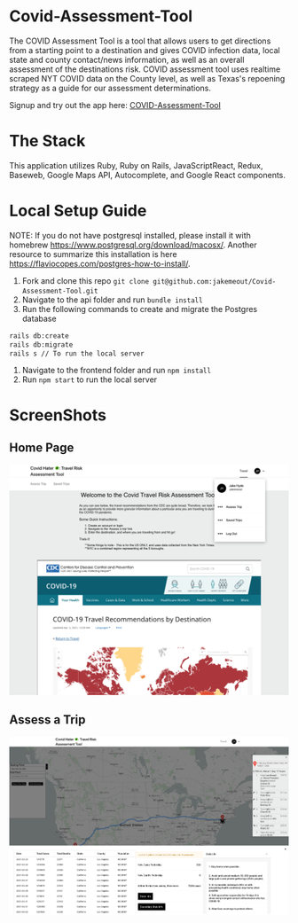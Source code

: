 # Covid-Assessment-Tool
The COVID Assessment Tool is a tool that allows users to get directions from a starting point to a destination and gives COVID infection data, local state and county contact/news information, as well as an overall assessment of the destinations risk. COVID assessment tool uses realtime scraped NYT COVID data on the County level, as well as Texas's repoening strategy as a guide for our assessment determinations.

Signup and try out the app here: [COVID-Assessment-Tool](https://covid-travel-frontend.herokuapp.com/)

# The Stack 
This application utilizes Ruby, Ruby on Rails, JavaScriptReact, Redux, Baseweb, Google Maps API, Autocomplete, and Google React components. 

# Local Setup Guide
NOTE: If you do not have postgresql installed, please install it with homebrew https://www.postgresql.org/download/macosx/. Another resource to summarize this installation is here https://flaviocopes.com/postgres-how-to-install/.

1. Fork and clone this repo `git clone git@github.com:jakemeout/Covid-Assessment-Tool.git`
1. Navigate to the api folder and run `bundle install`
1. Run the following commands to create and migrate the Postgres database
```
rails db:create
rails db:migrate
rails s // To run the local server
```
1. Navigate to the frontend folder and run `npm install`
1. Run `npm start` to run the local server


# ScreenShots
## Home Page
![](screenshots/HomePage.png)
## Assess a Trip
![](screenshots/AssessTrip.png)